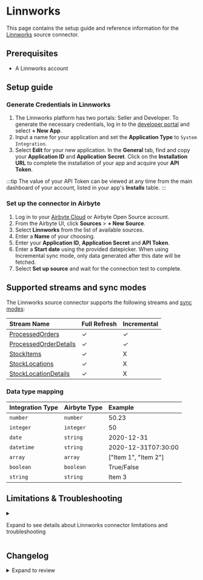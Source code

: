 # Linnworks

This page contains the setup guide and reference information for the [Linnworks](https://www.linnworks.com) source connector.

## Prerequisites

- A Linnworks account

## Setup guide

### Generate Credentials in Linnworks

1. The Linnworks platform has two portals: Seller and Developer. To generate the necessary credentials, log in to the [developer portal](https://developer.linnworks.com) and select **+ New App**.
2. Input a name for your application and set the **Application Type** to `System Integration`.
3. Select **Edit** for your new application. In the **General** tab, find and copy your **Application ID** and **Application Secret**. Click on the **Installation URL** to complete the installation of your app and acquire your **API Token**.

:::tip
The value of your API Token can be viewed at any time from the main dashboard of your account, listed in your app's **Installs** table.
:::

### Set up the connector in Airbyte

1. Log in to your [Airbyte Cloud](https://cloud.airbyte.com/workspaces) or Airbyte Open Source account.
2. From the Airbyte UI, click **Sources** > **+ New Source**.
3. Select **Linnworks** from the list of available sources.
4. Enter a **Name** of your choosing.
5. Enter your **Application ID**, **Application Secret** and **API Token**.
6. Enter a **Start date** using the provided datepicker. When using Incremental sync mode, only data generated after this date will be fetched.
7. Select **Set up source** and wait for the connection test to complete.

## Supported streams and sync modes

The Linnworks source connector supports the following streams and [sync modes](https://docs.airbyte.com/cloud/core-concepts/#connection-sync-mode):

| Stream Name                                                                                    | Full Refresh | Incremental |
| :--------------------------------------------------------------------------------------------- | :----------- | :---------- |
| [ProcessedOrders](https://apps.linnworks.net/Api/Method/ProcessedOrders-SearchProcessedOrders) | ✓            | ✓           |
| [ProcessedOrderDetails](https://apps.linnworks.net/Api/Method/Orders-GetOrdersById)            | ✓            | ✓           |
| [StockItems](https://apps.linnworks.net//Api/Method/Stock-GetStockItemsFull)                   | ✓            | X           |
| [StockLocations](https://apps.linnworks.net/Api/Method/Inventory-GetStockLocations)            | ✓            | X           |
| [StockLocationDetails](https://apps.linnworks.net/Api/Method/Locations-GetLocation)            | ✓            | X           |

### Data type mapping

| Integration Type | Airbyte Type | Example              |
| :--------------- | :----------- | :------------------- |
| `number`         | `number`     | 50.23                |
| `integer`        | `integer`    | 50                   |
| `date`           | `string`     | 2020-12-31           |
| `datetime`       | `string`     | 2020-12-31T07:30:00  |
| `array`          | `array`      | ["Item 1", "Item 2"] |
| `boolean`        | `boolean`    | True/False           |
| `string`         | `string`     | Item 3               |

## Limitations & Troubleshooting

<details>
<summary>

Expand to see details about Linnworks connector limitations and troubleshooting

</summary>

### Rate limits

Rate limits for the Linnworks API vary across endpoints. Use the [links in the **Supported Streams** table](#supported-streams-and-sync-modes) to view each endpoint's limits. Rate limited requests will receive a 429 response, but the Linnworks connector should not run into Linnworks API limitations under normal usage.

</details>

## Changelog

<details>
  <summary>Expand to review</summary>

| Version | Date       | Pull Request                                             | Subject                                                                     |
| :------ | :--------- | :------------------------------------------------------- | :-------------------------------------------------------------------------- |
| 0.1.60 | 2025-08-16 | [64985](https://github.com/airbytehq/airbyte/pull/64985) | Update dependencies |
| 0.1.59 | 2025-08-09 | [64611](https://github.com/airbytehq/airbyte/pull/64611) | Update dependencies |
| 0.1.58 | 2025-07-19 | [63494](https://github.com/airbytehq/airbyte/pull/63494) | Update dependencies |
| 0.1.57 | 2025-07-12 | [63107](https://github.com/airbytehq/airbyte/pull/63107) | Update dependencies |
| 0.1.56 | 2025-07-05 | [62568](https://github.com/airbytehq/airbyte/pull/62568) | Update dependencies |
| 0.1.55 | 2025-06-28 | [62153](https://github.com/airbytehq/airbyte/pull/62153) | Update dependencies |
| 0.1.54 | 2025-06-21 | [61854](https://github.com/airbytehq/airbyte/pull/61854) | Update dependencies |
| 0.1.53 | 2025-06-14 | [61076](https://github.com/airbytehq/airbyte/pull/61076) | Update dependencies |
| 0.1.52 | 2025-05-24 | [59903](https://github.com/airbytehq/airbyte/pull/59903) | Update dependencies |
| 0.1.51 | 2025-05-03 | [59265](https://github.com/airbytehq/airbyte/pull/59265) | Update dependencies |
| 0.1.50 | 2025-04-26 | [58771](https://github.com/airbytehq/airbyte/pull/58771) | Update dependencies |
| 0.1.49 | 2025-04-19 | [58202](https://github.com/airbytehq/airbyte/pull/58202) | Update dependencies |
| 0.1.48 | 2025-04-12 | [57753](https://github.com/airbytehq/airbyte/pull/57753) | Update dependencies |
| 0.1.47 | 2025-04-05 | [57089](https://github.com/airbytehq/airbyte/pull/57089) | Update dependencies |
| 0.1.46 | 2025-03-29 | [56649](https://github.com/airbytehq/airbyte/pull/56649) | Update dependencies |
| 0.1.45 | 2025-03-22 | [56053](https://github.com/airbytehq/airbyte/pull/56053) | Update dependencies |
| 0.1.44 | 2025-03-08 | [55464](https://github.com/airbytehq/airbyte/pull/55464) | Update dependencies |
| 0.1.43 | 2025-03-01 | [54760](https://github.com/airbytehq/airbyte/pull/54760) | Update dependencies |
| 0.1.42 | 2025-02-22 | [54365](https://github.com/airbytehq/airbyte/pull/54365) | Update dependencies |
| 0.1.41 | 2025-02-15 | [53815](https://github.com/airbytehq/airbyte/pull/53815) | Update dependencies |
| 0.1.40 | 2025-02-01 | [52725](https://github.com/airbytehq/airbyte/pull/52725) | Update dependencies |
| 0.1.39 | 2025-01-25 | [51807](https://github.com/airbytehq/airbyte/pull/51807) | Update dependencies |
| 0.1.38 | 2025-01-11 | [51157](https://github.com/airbytehq/airbyte/pull/51157) | Update dependencies |
| 0.1.37 | 2024-12-28 | [50634](https://github.com/airbytehq/airbyte/pull/50634) | Update dependencies |
| 0.1.36 | 2024-12-21 | [50148](https://github.com/airbytehq/airbyte/pull/50148) | Update dependencies |
| 0.1.35 | 2024-12-14 | [48880](https://github.com/airbytehq/airbyte/pull/48880) | Update dependencies |
| 0.1.34 | 2024-11-25 | [48665](https://github.com/airbytehq/airbyte/pull/48665) | Starting with this version, the Docker image is now rootless. Please note that this and future versions will not be compatible with Airbyte versions earlier than 0.64 |
| 0.1.33 | 2024-11-04 | [48271](https://github.com/airbytehq/airbyte/pull/48271) | Update dependencies |
| 0.1.32 | 2024-10-29 | [47877](https://github.com/airbytehq/airbyte/pull/47877) | Update dependencies |
| 0.1.31 | 2024-10-28 | [47116](https://github.com/airbytehq/airbyte/pull/47116) | Update dependencies |
| 0.1.30 | 2024-10-12 | [46798](https://github.com/airbytehq/airbyte/pull/46798) | Update dependencies |
| 0.1.29 | 2024-10-05 | [46406](https://github.com/airbytehq/airbyte/pull/46406) | Update dependencies |
| 0.1.28 | 2024-09-28 | [46124](https://github.com/airbytehq/airbyte/pull/46124) | Update dependencies |
| 0.1.27 | 2024-09-21 | [45730](https://github.com/airbytehq/airbyte/pull/45730) | Update dependencies |
| 0.1.26 | 2024-09-14 | [45571](https://github.com/airbytehq/airbyte/pull/45571) | Update dependencies |
| 0.1.25 | 2024-09-07 | [45262](https://github.com/airbytehq/airbyte/pull/45262) | Update dependencies |
| 0.1.24 | 2024-08-31 | [44968](https://github.com/airbytehq/airbyte/pull/44968) | Update dependencies |
| 0.1.23 | 2024-08-24 | [44740](https://github.com/airbytehq/airbyte/pull/44740) | Update dependencies |
| 0.1.22 | 2024-08-17 | [44304](https://github.com/airbytehq/airbyte/pull/44304) | Update dependencies |
| 0.1.21 | 2024-08-10 | [43604](https://github.com/airbytehq/airbyte/pull/43604) | Update dependencies |
| 0.1.20 | 2024-08-03 | [43183](https://github.com/airbytehq/airbyte/pull/43183) | Update dependencies |
| 0.1.19 | 2024-07-27 | [42608](https://github.com/airbytehq/airbyte/pull/42608) | Update dependencies |
| 0.1.18 | 2024-07-20 | [42235](https://github.com/airbytehq/airbyte/pull/42235) | Update dependencies |
| 0.1.17 | 2024-07-13 | [41778](https://github.com/airbytehq/airbyte/pull/41778) | Update dependencies |
| 0.1.16 | 2024-07-10 | [41432](https://github.com/airbytehq/airbyte/pull/41432) | Update dependencies |
| 0.1.15 | 2024-07-09 | [41219](https://github.com/airbytehq/airbyte/pull/41219) | Update dependencies |
| 0.1.14 | 2024-07-06 | [40870](https://github.com/airbytehq/airbyte/pull/40870) | Update dependencies |
| 0.1.13 | 2024-06-26 | [40549](https://github.com/airbytehq/airbyte/pull/40549) | Migrate off deprecated auth package |
| 0.1.12 | 2024-06-25 | [40275](https://github.com/airbytehq/airbyte/pull/40275) | Update dependencies |
| 0.1.11 | 2024-06-22 | [40146](https://github.com/airbytehq/airbyte/pull/40146) | Update dependencies |
| 0.1.10 | 2024-06-06 | [39196](https://github.com/airbytehq/airbyte/pull/39196) | [autopull] Upgrade base image to v1.2.2 |
| 0.1.9 | 2024-04-19 | [37188](https://github.com/airbytehq/airbyte/pull/37188) | Updating to 0.80.0 CDK |
| 0.1.8 | 2024-04-12 | [37188](https://github.com/airbytehq/airbyte/pull/37188) | schema descriptions |
| 0.1.7 | 2024-02-22 | [35557](https://github.com/airbytehq/airbyte/pull/35557) | Manage dependencies with Poetry |
| 0.1.6 | 2024-01-31 | [34717](https://github.com/airbytehq/airbyte/pull/34717) | Update CDK and migrate to base image |
| 0.1.5 | 2022-11-20 | [19865](https://github.com/airbytehq/airbyte/pull/19865) | Bump Version |
| 0.1.4 | 2021-11-24 | [8226](https://github.com/airbytehq/airbyte/pull/8226) | Source Linnworks: improve streams ProcessedOrders and ProcessedOrderDetails |
| 0.1.3 | 2021-11-24 | [8169](https://github.com/airbytehq/airbyte/pull/8169) | Source Linnworks: refactor stream StockLocations |
| 0.1.2 | 2021-11-23 | [8177](https://github.com/airbytehq/airbyte/pull/8177) | Source Linnworks: add stream ProcessedOrderDetails |
| 0.1.0 | 2021-11-09 | [7588](https://github.com/airbytehq/airbyte/pull/7588) | New Source: Linnworks |

</details>
